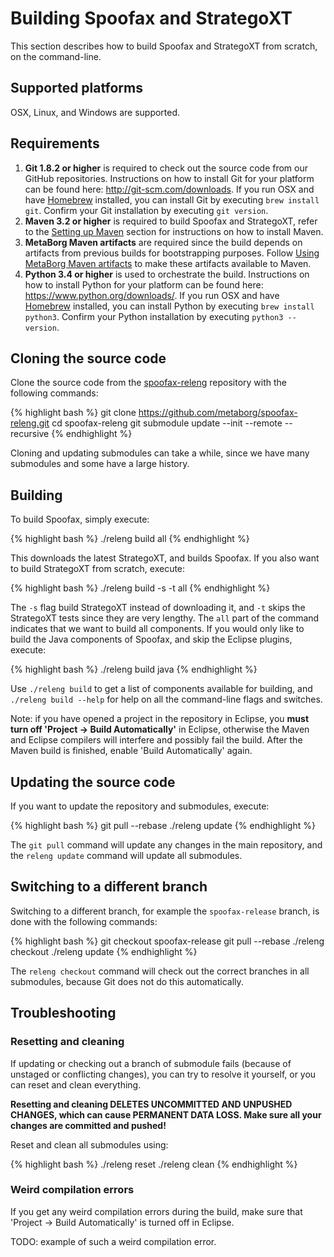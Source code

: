 # Building Spoofax and StrategoXT

This section describes how to build Spoofax and StrategoXT from scratch, on the command-line.

## Supported platforms

OSX, Linux, and Windows are supported.

## Requirements

1. **Git 1.8.2 or higher** is required to check out the source code from our GitHub repositories. Instructions on how to install Git for your platform can be found here: <http://git-scm.com/downloads>. If you run OSX and have [Homebrew](http://brew.sh/) installed, you can install Git by executing `brew install git`. Confirm your Git installation by executing `git version`.
2. **Maven 3.2 or higher** is required to build Spoofax and StrategoXT, refer to the [Setting up Maven](/dev/maven/#setting-up-maven) section for instructions on how to install Maven.
3. **MetaBorg Maven artifacts** are required since the build depends on artifacts from previous builds for bootstrapping purposes. Follow [Using MetaBorg Maven artifacts](/dev/maven/#using-metaborg-maven-artifacts) to make these artifacts available to Maven.
4. **Python 3.4 or higher** is used to orchestrate the build. Instructions on how to install Python for your platform can be found here: <https://www.python.org/downloads/>. If you run OSX and have [Homebrew](http://brew.sh/) installed, you can install Python by executing `brew install python3`. Confirm your Python installation by executing `python3 --version`.

## Cloning the source code

Clone the source code from the [spoofax-releng](https://github.com/metaborg/spoofax-releng) repository with the following commands:

{% highlight bash %}
git clone https://github.com/metaborg/spoofax-releng.git
cd spoofax-releng
git submodule update --init --remote --recursive
{% endhighlight %}

Cloning and updating submodules can take a while, since we have many submodules and some have a large history.

## Building

To build Spoofax, simply execute:

{% highlight bash %}
./releng build all
{% endhighlight %}

This downloads the latest StrategoXT, and builds Spoofax. If you also want to build StrategoXT from scratch, execute:

{% highlight bash %}
./releng build -s -t all
{% endhighlight %}

The `-s` flag build StrategoXT instead of downloading it, and `-t` skips the StrategoXT tests since they are very lengthy.
The `all` part of the command indicates that we want to build all components. If you would only like to build the Java components of Spoofax, and skip the Eclipse plugins, execute:

{% highlight bash %}
./releng build java
{% endhighlight %}

Use `./releng build` to get a list of components available for building, and `./releng build --help` for help on all the command-line flags and switches.

Note: if you have opened a project in the repository in Eclipse, you **must turn off 'Project &rarr; Build Automatically'** in Eclipse, otherwise the Maven and Eclipse compilers will interfere and possibly fail the build. After the Maven build is finished, enable 'Build Automatically' again.

## Updating the source code

If you want to update the repository and submodules, execute:

{% highlight bash %}
git pull --rebase
./releng update
{% endhighlight %}

The `git pull` command will update any changes in the main repository, and the `releng update` command will update all submodules.

## Switching to a different branch

Switching to a different branch, for example the `spoofax-release` branch, is done with the following commands:

{% highlight bash %}
git checkout spoofax-release
git pull --rebase
./releng checkout
./releng update
{% endhighlight %}

The `releng checkout` command will check out the correct branches in all submodules, because Git does not do this automatically.

## Troubleshooting

### Resetting and cleaning

If updating or checking out a branch of submodule fails (because of unstaged or conflicting changes), you can try to resolve it yourself, or you can reset and clean everything.

**Resetting and cleaning DELETES UNCOMMITTED AND UNPUSHED CHANGES, which can cause PERMANENT DATA LOSS. Make sure all your changes are committed and pushed!**

Reset and clean all submodules using:

{% highlight bash %}
./releng reset
./releng clean
{% endhighlight %}

### Weird compilation errors

If you get any weird compilation errors during the build, make sure that 'Project &rarr; Build Automatically' is turned off in Eclipse.

TODO: example of such a weird compilation error.
